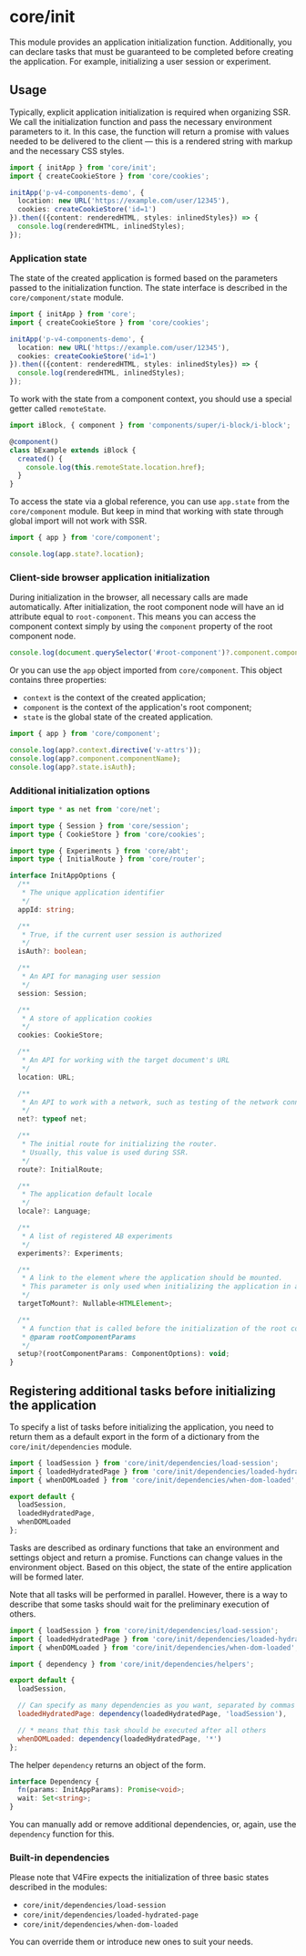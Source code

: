 # core/init

This module provides an application initialization function.
Additionally, you can declare tasks that must be guaranteed to be completed before creating the application.
For example, initializing a user session or experiment.

## Usage

Typically, explicit application initialization is required when organizing SSR.
We call the initialization function and pass the necessary environment parameters to it.
In this case, the function will return a promise with values needed to be delivered to the client — this is
a rendered string with markup and the necessary CSS styles.

```typescript
import { initApp } from 'core/init';
import { createCookieStore } from 'core/cookies';

initApp('p-v4-components-demo', {
  location: new URL('https://example.com/user/12345'),
  cookies: createCookieStore('id=1')
}).then(({content: renderedHTML, styles: inlinedStyles}) => {
  console.log(renderedHTML, inlinedStyles);
});
```

### Application state

The state of the created application is formed based on the parameters passed to the initialization function.
The state interface is described in the `core/component/state` module.

```typescript
import { initApp } from 'core';
import { createCookieStore } from 'core/cookies';

initApp('p-v4-components-demo', {
  location: new URL('https://example.com/user/12345'),
  cookies: createCookieStore('id=1')
}).then(({content: renderedHTML, styles: inlinedStyles}) => {
  console.log(renderedHTML, inlinedStyles);
});
```

To work with the state from a component context, you should use a special getter called `remoteState`.

```typescript
import iBlock, { component } from 'components/super/i-block/i-block';

@component()
class bExample extends iBlock {
  created() {
    console.log(this.remoteState.location.href);
  }
}
```

To access the state via a global reference, you can use `app.state` from the `core/component` module.
But keep in mind that working with state through global import will not work with SSR.

```typescript
import { app } from 'core/component';

console.log(app.state?.location);
```

### Client-side browser application initialization

During initialization in the browser, all necessary calls are made automatically.
After initialization, the root component node will have an id attribute equal to `root-component`.
This means you can access the component context simply by using the `component` property of
the root component node.

```js
console.log(document.querySelector('#root-component')?.component.componentName);
```

Or you can use the `app` object imported from `core/component`.
This object contains three properties:

* `context` is the context of the created application;
* `component` is the context of the application's root component;
* `state` is the global state of the created application.

```js
import { app } from 'core/component';

console.log(app?.context.directive('v-attrs'));
console.log(app?.component.componentName);
console.log(app?.state.isAuth);
```

### Additional initialization options

```typescript
import type * as net from 'core/net';

import type { Session } from 'core/session';
import type { CookieStore } from 'core/cookies';

import type { Experiments } from 'core/abt';
import type { InitialRoute } from 'core/router';

interface InitAppOptions {
  /**
   * The unique application identifier
   */
  appId: string;

  /**
   * True, if the current user session is authorized
   */
  isAuth?: boolean;

  /**
   * An API for managing user session
   */
  session: Session;

  /**
   * A store of application cookies
   */
  cookies: CookieStore;

  /**
   * An API for working with the target document's URL
   */
  location: URL;

  /**
   * An API to work with a network, such as testing of the network connection, etc.
   */
  net?: typeof net;

  /**
   * The initial route for initializing the router.
   * Usually, this value is used during SSR.
   */
  route?: InitialRoute;

  /**
   * The application default locale
   */
  locale?: Language;

  /**
   * A list of registered AB experiments
   */
  experiments?: Experiments;

  /**
   * A link to the element where the application should be mounted.
   * This parameter is only used when initializing the application in a browser.
   */
  targetToMount?: Nullable<HTMLElement>;

  /**
   * A function that is called before the initialization of the root component
   * @param rootComponentParams
   */
  setup?(rootComponentParams: ComponentOptions): void;
}
```

## Registering additional tasks before initializing the application

To specify a list of tasks before initializing the application,
you need to return them as a default export in the form of a dictionary from the `core/init/dependencies` module.

```js
import { loadSession } from 'core/init/dependencies/load-session';
import { loadedHydratedPage } from 'core/init/dependencies/loaded-hydrated-page';
import { whenDOMLoaded } from 'core/init/dependencies/when-dom-loaded';

export default {
  loadSession,
  loadedHydratedPage,
  whenDOMLoaded
};
```

Tasks are described as ordinary functions that take an environment and settings object and return a promise.
Functions can change values in the environment object.
Based on this object, the state of the entire application will be formed later.

Note that all tasks will be performed in parallel.
However, there is a way to describe that some tasks should wait for the preliminary execution of others.

```js
import { loadSession } from 'core/init/dependencies/load-session';
import { loadedHydratedPage } from 'core/init/dependencies/loaded-hydrated-page';
import { whenDOMLoaded } from 'core/init/dependencies/when-dom-loaded';

import { dependency } from 'core/init/dependencies/helpers';

export default {
  loadSession,

  // Can specify as many dependencies as you want, separated by commas
  loadedHydratedPage: dependency(loadedHydratedPage, 'loadSession'),

  // * means that this task should be executed after all others
  whenDOMLoaded: dependency(loadedHydratedPage, '*')
};
```

The helper `dependency` returns an object of the form.

```typescript
interface Dependency {
  fn(params: InitAppParams): Promise<void>;
  wait: Set<string>;
}
```

You can manually add or remove additional dependencies, or, again, use the `dependency` function for this.

### Built-in dependencies

Please note that V4Fire expects the initialization of three basic states described in the modules:

* `core/init/dependencies/load-session`
* `core/init/dependencies/loaded-hydrated-page`
* `core/init/dependencies/when-dom-loaded`

You can override them or introduce new ones to suit your needs.
